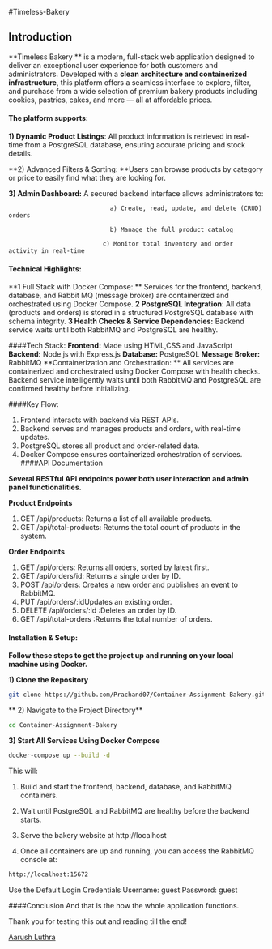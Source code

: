 #Timeless-Bakery

## **Introduction**
**Timeless Bakery ** is a modern, full-stack web application designed to deliver an exceptional user experience for both customers and administrators. Developed with a **clean architecture and containerized infrastructure**, this platform offers a seamless interface to explore, filter, and purchase from a wide selection of premium bakery products including cookies, pastries, cakes, and more — all at affordable prices.

#### **The platform supports:**

**1) Dynamic Product Listings**: All product information is retrieved in real-time from a PostgreSQL database, ensuring accurate pricing and stock details.

**2) Advanced Filters & Sorting: **Users can browse products by category or price to easily find what they are looking for.

**3) Admin Dashboard:** A secured backend interface allows administrators to:

								a) Create, read, update, and delete (CRUD) orders

								b) Manage the full product catalog

							  c) Monitor total inventory and order activity in real-time

#### **Technical Highlights**:

**1 Full Stack with Docker Compose: ** Services for the frontend, backend, database, and Rabbit MQ (message broker) are containerized and orchestrated using Docker Compose.
**2 PostgreSQL Integration**: All data (products and orders) is stored in a structured PostgreSQL database with schema integrity.
**3 Health Checks & Service Dependencies:** Backend service waits until both RabbitMQ and PostgreSQL are healthy.

####Tech Stack:
**Frontend:** Made using HTML,CSS and JavaScript
**Backend:** Node.js with Express.js
**Database:** PostgreSQL
**Message Broker:** RabbitMQ
**Containerization and Orchestration: ** All services are containerized and orchestrated using Docker Compose with health checks. Backend service intelligently waits until both RabbitMQ and PostgreSQL are confirmed healthy before initializing.

####Key Flow:

1) Frontend interacts with backend via REST APIs.
2) Backend serves and manages products and orders, with real-time updates.
3) PostgreSQL stores all product and order-related data.
4) Docker Compose ensures containerized orchestration of services.
####API Documentation

**Several RESTful API endpoints power both user interaction and admin panel functionalities.**

 **Product Endpoints**
1) GET /api/products: Returns a list of all available products.
2) GET /api/total-products: Returns the total count of products in the system.

**Order Endpoints**
1) GET /api/orders: Returns all orders, sorted by latest first.
2) GET /api/orders/id: Returns a single order by ID.
3) POST /api/orders: Creates a new order and publishes an event to RabbitMQ.
4) PUT /api/orders/:idUpdates an existing order.
5) DELETE /api/orders/:id :Deletes an order by ID.
6) GET /api/total-orders :Returns the total number of orders.

#### Installation & Setup:
**Follow these steps to get the project up and running on your local machine using Docker.**

**1) Clone the Repository**
```bash
git clone https://github.com/Prachand07/Container-Assignment-Bakery.git
```
** 2) Navigate to the Project Directory**
```bash
cd Container-Assignment-Bakery

```
**3) Start All Services Using Docker Compose**
```bash
docker-compose up --build -d
```
This will: 

1) Build and start the frontend, backend, database, and RabbitMQ containers.

2) Wait until PostgreSQL and RabbitMQ are healthy before the backend starts.

3) Serve the bakery website at http://localhost

4) Once all containers are up and running, you can access the RabbitMQ console at:
```bash
http://localhost:15672
```
Use the Default Login Credentials
Username:  guest
Password: guest

####Conclusion
And that is the how the whole application functions. 

Thank you for testing this out and reading till the end!

[Aarush Luthra](https://www.linkedin.com/in/aarush27/ "Aarush Luthra")



